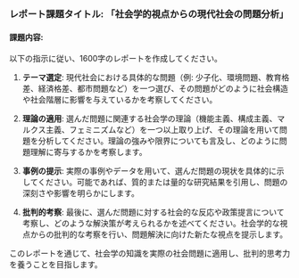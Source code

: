 ### レポート課題タイトル: 「社会学的視点からの現代社会の問題分析」

#### 課題内容:
以下の指示に従い、1600字のレポートを作成してください。

1. **テーマ選定**: 現代社会における具体的な問題（例: 少子化、環境問題、教育格差、経済格差、都市問題など）を一つ選び、その問題がどのように社会構造や社会階層に影響を与えているかを考察してください。

2. **理論の適用**: 選んだ問題に関連する社会学の理論（機能主義、構成主義、マルクス主義、フェミニズムなど）を一つ以上取り上げ、その理論を用いて問題を分析してください。理論の強みや限界についても言及し、どのように問題理解に寄与するかを考察します。

3. **事例の提示**: 実際の事例やデータを用いて、選んだ問題の現状を具体的に示してください。可能であれば、質的または量的な研究結果を引用し、問題の深刻さや影響を明らかにします。

4. **批判的考察**: 最後に、選んだ問題に対する社会的な反応や政策提言について考察し、どのような解決策が考えられるかを述べてください。社会学的な視点からの批判的な考察を行い、問題解決に向けた新たな視点を提示します。

このレポートを通じて、社会学の知識を実際の社会問題に適用し、批判的思考力を養うことを目指します。